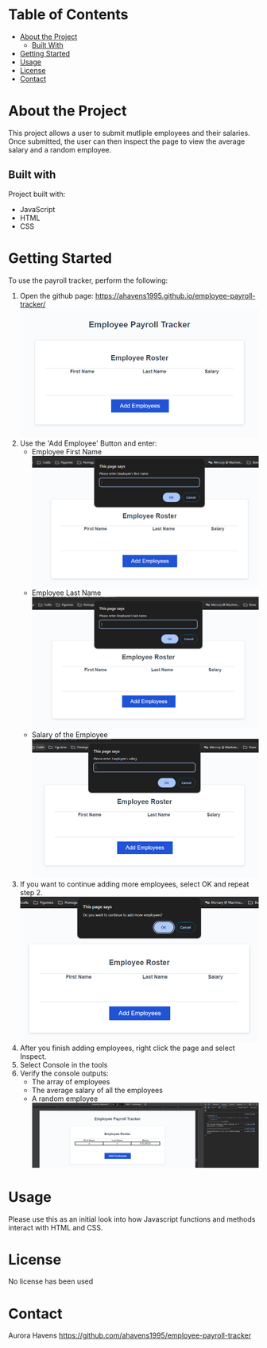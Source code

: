 # Table of Contents
- [About the Project](#about-the-project)
    - [Built With](#built-with)
- [Getting Started](#getting-started)
- [Usage](#usage)
- [License](#license)
- [Contact](#contact)

# About the Project
This project allows a user to submit mutliple employees and their salaries. Once submitted, the user can then inspect the page to view the average salary and a random employee.

## Built with
Project built with:
* JavaScript
* HTML
* CSS

# Getting Started 
To use the payroll tracker, perform the following:
1. Open the github page: https://ahavens1995.github.io/employee-payroll-tracker/
    ![image](./images/employee-payroll-home.PNG)
2. Use the 'Add Employee' Button and enter:
    * Employee First Name \
        ![image](./images/employee-first-name.PNG)
    * Employee Last Name \
        ![image](./images/employee-last-name.PNG)
    * Salary of the Employee \
        ![image](./images/employee-salary.PNG)
3. If you want to continue adding more employees, select OK and repeat step 2. \
    ![image](./images/add-more-employees.PNG)
4. After you finish adding employees, right click the page and select Inspect.
5. Select Console in the tools
6. Verify the console outputs:
    * The array of employees
    * The average salary of all the employees
    * A random employee \
    ![image](./images/console-log.PNG)

# Usage
Please use this as an initial look into how Javascript functions and methods interact with HTML and CSS.

# License
No license has been used

# Contact
Aurora Havens
https://github.com/ahavens1995/employee-payroll-tracker